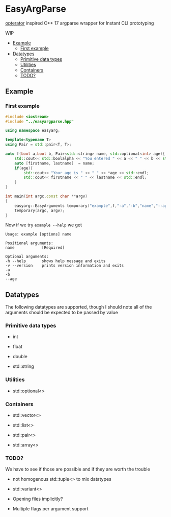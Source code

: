 # EasyArgParse

[opterator](https://github.com/dusty-phillips/opterator) inspired C++ 17 argparse wrapper for Instant CLI prototyping

WIP

<!-- MarkdownTOC  autolink="true" -->

- [Example](#example)
	- [First example](#first-example)
- [Datatypes](#datatypes)
	- [Primitive data types](#primitive-data-types)
	- [Utilities](#utilities)
	- [Containers](#containers)
	- [TODO?](#todo)

<!-- /MarkdownTOC -->

## Example

### First example

```cpp
#include <iostream>
#include "../easyargparse.hpp"

using namespace easyarg;

template<typename T>
using Pair = std::pair<T, T>;

auto f(bool a,bool b, Pair<std::string> name, std::optional<int> age){
    std::cout<< std::boolalpha << "You entered " << a << " " << b << std::endl;
    auto [firstname, lastname]  = name;
    if(age){
        std::cout<< "Your age is " << " " << *age << std::endl;
        std::cout<< firstname << " " << lastname << std::endl;
    }
}

int main(int argc,const char **argv)
{   
    easyarg::EasyArguments temporary("example",f,"-a","-b","name","--age");
    temporary(argc, argv);
}
```

Now if we try  `example --help` we get

```
Usage: example [options] name 

Positional arguments:
name         	[Required]

Optional arguments:
-h --help    	shows help message and exits
-v --version 	prints version information and exits
-a           	
-b           	
--age        	
```





## Datatypes

The following datatypes are supported, though I should note all of the arguments should be expected to be passed by value

### Primitive data types

- int 

- float

- double 

- std::string 


### Utilities

- std::optional<>


### Containers

- std::vector<>

- std::list<>

- std::pair<>

- std::array<>

### TODO?

We have to see if those are possible and if they are worth the trouble

- not homogenous std::tuple<> to mix datatypes

- std::variant<>

- Opening files implicitly?

- Multiple flags per argument support

